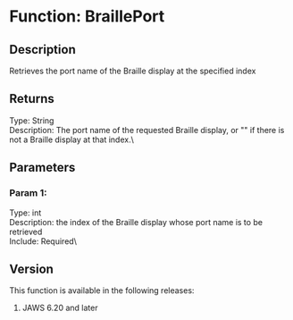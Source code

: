 # Function: BraillePort

## Description

Retrieves the port name of the Braille display at the specified index

## Returns

Type: String\
Description: The port name of the requested Braille display, or \"\" if
there is not a Braille display at that index.\

## Parameters

### Param 1:

Type: int\
Description: the index of the Braille display whose port name is to be
retrieved\
Include: Required\

## Version

This function is available in the following releases:

1.  JAWS 6.20 and later
